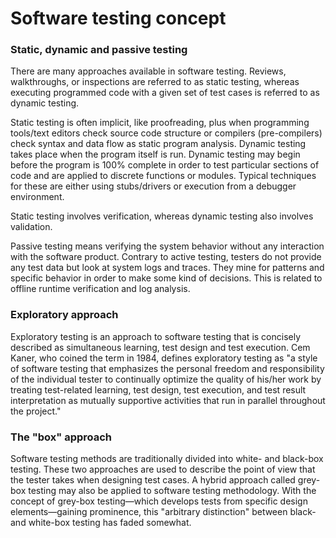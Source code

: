 # Software testing concept

### Static, dynamic and passive testing

There are many approaches available in software testing. Reviews, walkthroughs, or inspections are referred to as static testing, whereas executing programmed code with a given set of test cases is referred to as dynamic testing.

Static testing is often implicit, like proofreading, plus when programming tools/text editors check source code structure or compilers \(pre-compilers\) check syntax and data flow as static program analysis. Dynamic testing takes place when the program itself is run. Dynamic testing may begin before the program is 100% complete in order to test particular sections of code and are applied to discrete functions or modules. Typical techniques for these are either using stubs/drivers or execution from a debugger environment.

Static testing involves verification, whereas dynamic testing also involves validation.

Passive testing means verifying the system behavior without any interaction with the software product. Contrary to active testing, testers do not provide any test data but look at system logs and traces. They mine for patterns and specific behavior in order to make some kind of decisions. This is related to offline runtime verification and log analysis.

### Exploratory approach

Exploratory testing is an approach to software testing that is concisely described as simultaneous learning, test design and test execution. Cem Kaner, who coined the term in 1984, defines exploratory testing as "a style of software testing that emphasizes the personal freedom and responsibility of the individual tester to continually optimize the quality of his/her work by treating test-related learning, test design, test execution, and test result interpretation as mutually supportive activities that run in parallel throughout the project."

### The "box" approach

Software testing methods are traditionally divided into white- and black-box testing. These two approaches are used to describe the point of view that the tester takes when designing test cases. A hybrid approach called grey-box testing may also be applied to software testing methodology. With the concept of grey-box testing—which develops tests from specific design elements—gaining prominence, this "arbitrary distinction" between black- and white-box testing has faded somewhat.

